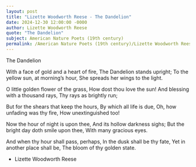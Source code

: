 ```yaml
---
layout: post
title: "Lizette Woodworth Reese - The Dandelion"
date: 2024-12-30 12:00:00 -0000
author: Lizette Woodworth Reese
quote: "The Dandelion"
subject: American Nature Poets (19th century)
permalink: /American Nature Poets (19th century)/Lizette Woodworth Reese/Lizette Woodworth Reese - The Dandelion
---
```


The Dandelion

With a face of gold and a heart of fire,
   The Dandelion stands upright;
To the yellow sun, at morning’s hour,
   She spreads her wings to the light.

O little golden flower of the grass,
   How dost thou love the sun!
And blessing with a thousand rays,
   Thy rays as brightly run;

But for the shears that keep the hours,
   By which all life is due,
Oh, how unfading was thy fire,
   How unextinguished too!

Now the hour of night is upon thee,
   And its hollow darkness sighs;
But the bright day doth smile upon thee,
   With many gracious eyes.

And when thy hour shall pass, perhaps,
   In the dusk shall be thy fate,
Yet in another place shall be,
   The bloom of thy golden state.

- Lizette Woodworth Reese
